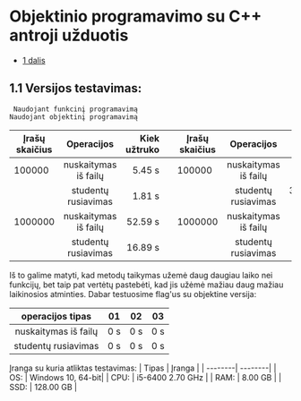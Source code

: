 # Objektinio programavimo su C++ antroji užduotis

* [1 dalis](https://github.com/Hurabashi/oop-with-c-plus-plus/tree/V1.1)


## 1.1 Versijos testavimas:
     Naudojant funkcinį programavimą                                          Naudojant objektinį programavimą    

|      Įrašų skaičius       |    Operacijos    | Kiek užtruko | |     Įrašų skaičius   |    Operacijos    | Kiek užtruko | |
|---------------------|:------------------:|--------------:|-------------------------|---------------------|:------------------:|--------------:|---------------------|
| 100000 |    nuskaitymas iš failų   | 5.45 s | | 100000 |    nuskaitymas iš failų   |   6.56 s | |
|      |    studentų rusiavimas    | 1.81 s | |      |    studentų rusiavimas    |   3006.34 s | |
| 1000000 |    nuskaitymas iš failų   | 52.59 s | | 1000000 |    nuskaitymas iš failų   |   58.88 s | |
|      |    studentų rusiavimas    | 16.89 s | |      |    studentų rusiavimas    |   >24 h | ||

Iš to galime matyti, kad metodų taikymas užemė daug daugiau laiko nei funkcijų, bet taip pat vertėtų pastebėti, kad jis užėmė mažiau daug mažiau laikinosios atminties.
Dabar testuosime flag'us su objektine versija:

|    operacijos tipas  | 01 | 02 | 03 |
|:----------------------:|----|----|----|
|nuskaitymas iš failų | 0 s | 0 s| 0 s|
| studentų rusiavimas | 0 s | 0 s| 0 s|


   Įranga su kuria atliktas testavimas:
| Tipas | Įranga |
| --------| --------|
| OS: | Windows 10, 64-bit|
| CPU: | i5-6400 2.70 GHz |
| RAM: | 8.00 GB |
| SSD: | 128.00 GB |

